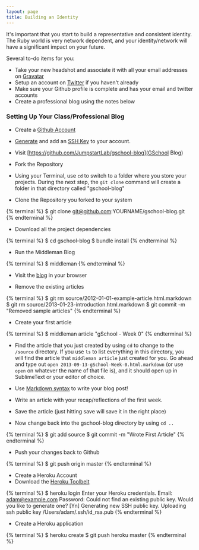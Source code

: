 ```yaml
---
layout: page
title: Building an Identity
---
```


It's important that you start to build a representative and consistent identity. The Ruby world is very network dependent, and your identity/network will have a significant impact on your future.

Several to-do items for you:

* Take your new headshot and associate it with all your email addresses on [Gravatar](http://gravatar.com)
* Setup an account on [Twitter](http://www.twitter.com) if you haven't already
* Make sure your Github profile is complete and has your email and twitter accounts
* Create a professional blog using the notes below

### Setting Up Your Class/Professional Blog

* Create a [Github Account](http://github.com)
* [Generate](https://help.github.com/articles/generating-ssh-keys) and add an [SSH Key](https://github.com/settings/ssh) to your account.

* Visit [https://github.com/JumpstartLab/gschool-blog](GSchool Blog)
* Fork the Repository
* Using your Terminal, use `cd` to switch to a folder where you store your projects. During the next step, the `git clone` command will create a folder in that directory called "gschool-blog"
* Clone the Repository you forked to your system

{% terminal %}
$ git clone git@github.com:YOURNAME/gschool-blog.git
{% endterminal %}

* Download all the project dependencies

{% terminal %}
$ cd gschool-blog
$ bundle install
{% endterminal %}

* Run the Middleman Blog

{% terminal %}
$ middleman
{% endterminal %}

* Visit the [blog](http://localhost:4567) in your browser

* Remove the existing articles

{% terminal %}
$ git rm source/2012-01-01-example-article.html.markdown
$ git rm source/2013-01-23-introduction.html.markdown
$ git commit -m "Removed sample articles"
{% endterminal %}

* Create your first article

{% terminal %}
$  middleman article "gSchool - Week 0"
{% endterminal %}

* Find the article that you just created by using `cd` to change to the `/source` directory. If you use `ls` to list everything in this directory, you will find the article that `middleman article` just created for you. Go ahead and type out `open 2013-09-13-gSchool-Week-0.html.markdown` (or use `open` on whatever the name of that file is), and it should open up in SublimeText or your editor of choice.

* Use  [Markdown syntax](http://daringfireball.net/projects/markdown/syntax) to write your blog post!

* Write an article with your recap/reflections of the first week.

* Save the article (just hitting save will save it in the right place)

* Now change back into the gschool-blog directory by using `cd ..`


{% terminal %}
$ git add source
$ git commit -m "Wrote First Article"
{% endterminal %}

* Push your changes back to Github

{% terminal %}
$ git push origin master
{% endterminal %}

* Create a Heroku Account
* Download the [Heroku Toolbelt](https://toolbelt.heroku.com/)

{% terminal %}
$ heroku login
Enter your Heroku credentials.
Email: adam@example.com
Password:
Could not find an existing public key.
Would you like to generate one? [Yn]
Generating new SSH public key.
Uploading ssh public key /Users/adam/.ssh/id_rsa.pub
{% endterminal %}

* Create a Heroku application

{% terminal %}
$ heroku create
$ git push heroku master
{% endterminal %}